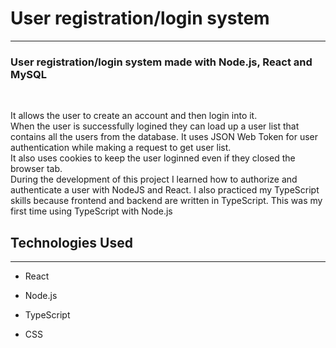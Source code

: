 <h1>User registration/login system</h1>
<hr><h3>User registration/login system made with Node.js, React and MySQL</h3>
</br><p>It allows the user to create an account and then login into it.<br/>
When the user is successfully logined they can load up a user list that contains all the users from the database. It uses JSON Web Token for user authentication while making a request to get user list.
<br/> It also uses cookies to keep the user loginned even if they closed the browser tab. <br/>
During the development of this project I learned how to authorize and authenticate a user with NodeJS and React. I also practiced my TypeScript skills because frontend and backend are written in TypeScript. This was my first time using TypeScript with Node.js</p><h2>Technologies Used</h2>
<hr><ul>
<li>React</li>
</ul><ul>
<li>Node.js</li>
</ul><ul>
<li>TypeScript</li>
</ul><ul>
<li>CSS</li>
</ul>
